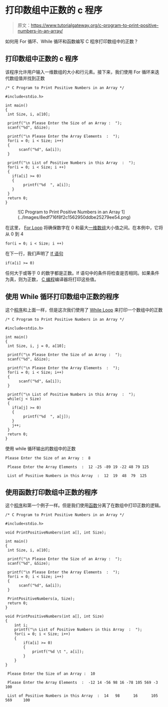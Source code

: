 # 打印数组中正数的 c 程序

> 原文：<https://www.tutorialgateway.org/c-program-to-print-positive-numbers-in-an-array/>

如何用 For 循环、While 循环和函数编写 C 程序打印数组中的正数？

## 打印数组中正数的 c 程序

该程序允许用户输入一维数组的大小和行元素。接下来，我们使用 For 循环来迭代数组值并找到正数

```
/* C Program to Print Positive Numbers in an Array */

#include<stdio.h>

int main()
{
 int Size, i, a[10];

 printf("\n Please Enter the Size of an Array :  ");
 scanf("%d", &Size);

 printf("\n Please Enter the Array Elements  :  ");
 for(i = 0; i < Size; i++)
 {
      scanf("%d", &a[i]);
 }

 printf("\n List of Positive Numbers in this Array  :  "); 
 for(i = 0; i < Size; i ++)
 {
   if(a[i] >= 0)
   {
	   	printf("%d  ", a[i]);
   }
 }
 return 0;
}
```

<figure class="wp-block-image">![C Program to Print Positive Numbers in an Array 1](../Images/8edf716f8f2c1562950ddbe25279ee54.png)</figure>

在这里， [For Loop](https://www.tutorialgateway.org/for-loop-in-c-programming/) 将确保数字在 0 和最大[一维数组](https://www.tutorialgateway.org/array-in-c/)大小值之间。在本例中，它将从 0 到 4

```
for(i = 0; i < Size; i ++)
```

在下一行，我们声明了 [If 语句](https://www.tutorialgateway.org/if-statement-in-c/ "If Statement in C")

```
if(a[i] >= 0)
```

任何大于或等于 0 的数字都是正数。If 语句中的条件将检查是否相同。如果条件为真，则为正数， [C 编程](https://www.tutorialgateway.org/c-programming/)编译器将打印这些值。

## 使用 While 循环打印数组中正数的程序

这个[程序](https://www.tutorialgateway.org/c-programming-examples/)和上面一样，但是这次我们使用了 [While Loop](https://www.tutorialgateway.org/while-loop-in-c/) 来打印一个数组中的正数

```
/* C Program to Print Positive Numbers in an Array */

#include<stdio.h>

int main()
{
 int Size, i, j = 0, a[10];

 printf("\n Please Enter the Size of an Array :  ");
 scanf("%d", &Size);

 printf("\n Please Enter the Array Elements  :  ");
 for(i = 0; i < Size; i++)
 {
      scanf("%d", &a[i]);
 }

 printf("\n List of Positive Numbers in this Array  :  "); 
 while(j < Size)
 {
   if(a[j] >= 0)
   {
	   	printf("%d  ", a[j]);
   }
   j++;
 }
 return 0;
}
```

使用 while 循环输出的数组中的正数

```
Please Enter the Size of an Array :  8

 Please Enter the Array Elements  :  12 -25 -89 19 -22 48 79 125

 List of Positive Numbers in this Array  :  12  19  48  79  125
```

## 使用函数打印数组中正数的程序

这个[程序](https://www.tutorialgateway.org/c-programming-examples/)和第一个例子一样。但是我们使用[函数](https://www.tutorialgateway.org/functions-in-c/)分离了在数组中打印正数的逻辑。

```
/* C Program to Print Positive Numbers in an Array */

#include<stdio.h>

void PrintPositiveNumbers(int a[], int Size);

int main()
{
 int Size, i, a[10];

 printf("\n Please Enter the Size of an Array :  ");
 scanf("%d", &Size);

 printf("\n Please Enter the Array Elements  :  ");
 for(i = 0; i < Size; i++)
 {
      scanf("%d", &a[i]);
 }

 PrintPositiveNumbers(a, Size);
 return 0;
}

void PrintPositiveNumbers(int a[], int Size)
{
	int i;
	printf("\n List of Positive Numbers in this Array  :  "); 		
 	for(i = 0; i < Size; i++)
  	{
  		if(a[i] >= 0)
  		{
  			printf("%d \t ", a[i]);
		}
    }
}
```

```
 Please Enter the Size of an Array :  10

 Please Enter the Array Elements  :  -12 14 -56 98 16 -78 105 569 -3 100

 List of Positive Numbers in this Array  :  14 	 98 	 16 	 105 	 569 	 100 
```